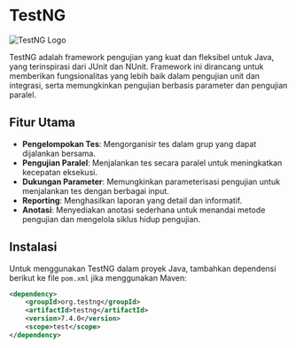 # TestNG

![TestNG Logo](https://d2jdgazzki9vjm.cloudfront.net/tutorial/testng/images/testng-tutorial.png)

TestNG adalah framework pengujian yang kuat dan fleksibel untuk Java, yang terinspirasi dari JUnit dan NUnit. Framework ini dirancang untuk memberikan fungsionalitas yang lebih baik dalam pengujian unit dan integrasi, serta memungkinkan pengujian berbasis parameter dan pengujian paralel.

## Fitur Utama

- **Pengelompokan Tes**: Mengorganisir tes dalam grup yang dapat dijalankan bersama.
- **Pengujian Paralel**: Menjalankan tes secara paralel untuk meningkatkan kecepatan eksekusi.
- **Dukungan Parameter**: Memungkinkan parameterisasi pengujian untuk menjalankan tes dengan berbagai input.
- **Reporting**: Menghasilkan laporan yang detail dan informatif.
- **Anotasi**: Menyediakan anotasi sederhana untuk menandai metode pengujian dan mengelola siklus hidup pengujian.

## Instalasi

Untuk menggunakan TestNG dalam proyek Java, tambahkan dependensi berikut ke file `pom.xml` jika menggunakan Maven:

```xml
<dependency>
    <groupId>org.testng</groupId>
    <artifactId>testng</artifactId>
    <version>7.4.0</version>
    <scope>test</scope>
</dependency>
